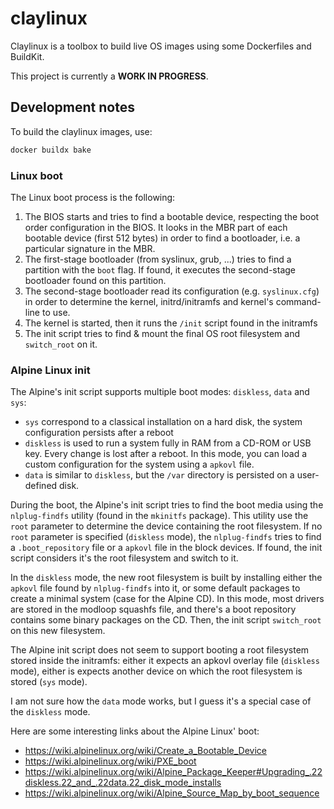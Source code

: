 # claylinux

Claylinux is a toolbox to build live OS images using some Dockerfiles and BuildKit.

This project is currently a **WORK IN PROGRESS**.


## Development notes

To build the claylinux images, use:
```bash
docker buildx bake
```

### Linux boot

The Linux boot process is the following:
1. The BIOS starts and tries to find a bootable device, respecting the boot order configuration in the BIOS. It looks
in the MBR part of each bootable device (first 512 bytes) in order to find a bootloader, i.e. a particular signature
in the MBR.
2. The first-stage bootloader (from syslinux, grub, ...) tries to find a partition with the `boot` flag. If found, it
executes the second-stage bootloader found on this partition.
3. The second-stage bootloader read its configuration (e.g. `syslinux.cfg`) in order to determine the kernel,
initrd/initramfs and kernel's command-line to use.
4. The kernel is started, then it runs the `/init` script found in the initramfs
5. The init script tries to find & mount the final OS root filesystem and `switch_root` on it.

### Alpine Linux init

The Alpine's init script supports multiple boot modes: `diskless`, `data` and `sys`:
- `sys` correspond to a classical installation on a hard disk, the system configuration persists after a reboot
- `diskless` is used to run a system fully in RAM from a CD-ROM or USB key. Every change is lost after a reboot. In
this mode, you can load a custom configuration for the system using a `apkovl` file.
- `data` is similar to `diskless`, but the `/var` directory is persisted on a user-defined disk.

During the boot, the Alpine's init script tries to find the boot media using the `nlplug-findfs` utility
(found in the `mkinitfs` package). This utility use the `root` parameter to determine the device containing the root
filesystem. If no `root` parameter is specified (`diskless` mode), the `nlplug-findfs` tries to find a
`.boot_repository` file or a `apkovl` file in the block devices. If found, the init script considers it's the
root filesystem and switch to it.

In the `diskless` mode, the new root filesystem is built by installing either the `apkovl` file found by
`nlplug-findfs` into it, or some default packages to create a minimal system (case for the Alpine CD). In this mode,
most drivers are stored in the modloop squashfs file, and there's a boot repository contains some binary packages on
the CD. Then, the init script `switch_root` on this new filesystem.

The Alpine init script does not seem to support booting a root filesystem stored inside the initramfs: either it
expects an apkovl overlay file (`diskless` mode), either is expects another device on which the root filesystem is
stored (`sys` mode).

I am not sure how the `data` mode works, but I guess it's a special case of the `diskless` mode.

Here are some interesting links about the Alpine Linux' boot:
- https://wiki.alpinelinux.org/wiki/Create_a_Bootable_Device
- https://wiki.alpinelinux.org/wiki/PXE_boot
- https://wiki.alpinelinux.org/wiki/Alpine_Package_Keeper#Upgrading_.22diskless.22_and_.22data.22_disk_mode_installs
- https://wiki.alpinelinux.org/wiki/Alpine_Source_Map_by_boot_sequence
